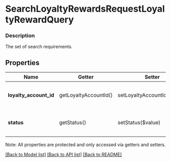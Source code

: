 # SearchLoyaltyRewardsRequestLoyaltyRewardQuery

### Description

The set of search requirements.

## Properties
Name | Getter | Setter | Type | Description | Notes
------------ | ------------- | ------------- | ------------- | ------------- | -------------
**loyalty_account_id** | getLoyaltyAccountId() | setLoyaltyAccountId($value) | **string** | The ID of the &#x60;loyalty account&#x60; to which the loyalty reward belongs. | 
**status** | getStatus() | setStatus($value) | **string** | The status of the loyalty reward. See [LoyaltyRewardStatus](#type-loyaltyrewardstatus) for possible values | [optional] 

Note: All properties are protected and only accessed via getters and setters.

[[Back to Model list]](../../README.md#documentation-for-models) [[Back to API list]](../../README.md#documentation-for-api-endpoints) [[Back to README]](../../README.md)

